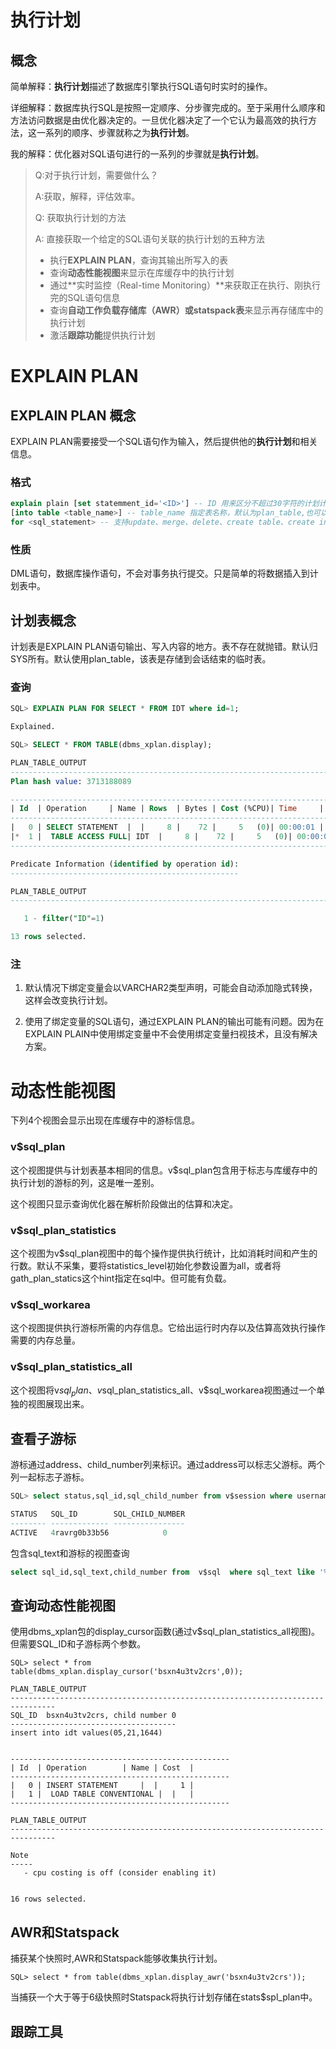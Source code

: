 # 执行计划

## 概念

简单解释：**执行计划**描述了数据库引擎执行SQL语句时实时的操作。

详细解释：数据库执行SQL是按照一定顺序、分步骤完成的。至于采用什么顺序和方法访问数据是由优化器决定的。一旦优化器决定了一个它认为最高效的执行方法，这一系列的顺序、步骤就称之为**执行计划**。

我的解释：优化器对SQL语句进行的一系列的步骤就是**执行计划**。

> Q:对于执行计划，需要做什么？
>
> A:获取，解释，评估效率。
>
> 
>
> Q: 获取执行计划的方法
>
> A: 直接获取一个给定的SQL语句关联的执行计划的五种方法
>
> - 执行**EXPLAIN PLAN**，查询其输出所写入的表
> - 查询**动态性能视图**来显示在库缓存中的执行计划
> - 通过**实时监控（Real-time Monitoring）**来获取正在执行、刚执行完的SQL语句信息
> - 查询**自动工作负载存储库（AWR）**或**statspack表**来显示再存储库中的执行计划
> - 激活**跟踪功能**提供执行计划

# EXPLAIN PLAN

## EXPLAIN PLAN 概念

EXPLAIN PLAN需要接受一个SQL语句作为输入，然后提供他的**执行计划**和相关信息。

### 格式

```sql
explain plain [set statemment_id='<ID>'] -- ID 用来区分不超过30字符的计划计划的名称
[into table <table_name>] -- table_name 指定表名称，默认为plan_table,也可以是schema.table@dblink
for <sql_statement> -- 支持update、merge、delete、create table、create index alter index
```

### 性质

DML语句，数据库操作语句，不会对事务执行提交。只是简单的将数据插入到计划表中。

## 计划表概念

计划表是EXPLAIN PLAN语句输出、写入内容的地方。表不存在就抛错。默认归SYS所有。默认使用plan_table，该表是存储到会话结束的临时表。

### 查询

```sql
SQL> EXPLAIN PLAN FOR SELECT * FROM IDT where id=1;

Explained.

SQL> SELECT * FROM TABLE(dbms_xplan.display);

PLAN_TABLE_OUTPUT
--------------------------------------------------------------------------------
Plan hash value: 3713188089

--------------------------------------------------------------------------
| Id  | Operation	  | Name | Rows  | Bytes | Cost (%CPU)| Time	 |
--------------------------------------------------------------------------
|   0 | SELECT STATEMENT  |	 |     8 |    72 |     5   (0)| 00:00:01 |
|*  1 |  TABLE ACCESS FULL| IDT  |     8 |    72 |     5   (0)| 00:00:01 |
--------------------------------------------------------------------------

Predicate Information (identified by operation id):
---------------------------------------------------

PLAN_TABLE_OUTPUT
--------------------------------------------------------------------------------

   1 - filter("ID"=1)

13 rows selected.
```

### 注

1. 默认情况下绑定变量会以VARCHAR2类型声明，可能会自动添加隐式转换，这样会改变执行计划。

2. 使用了绑定变量的SQL语句，通过EXPLAIN PLAN的输出可能有问题。因为在EXPLAIN PLAIN中使用绑定变量中不会使用绑定变量扫视技术，且没有解决方案。

# 动态性能视图

下列4个视图会显示出现在库缓存中的游标信息。

### v$sql_plan

这个视图提供与计划表基本相同的信息。v$sql_plan包含用于标志与库缓存中的执行计划的游标的列，这是唯一差别。

这个视图只显示查询优化器在解析阶段做出的估算和决定。

### v$sql_plan_statistics

这个视图为v$sql_plan视图中的每个操作提供执行统计，比如消耗时间和产生的行数。默认不采集，要将statistics_level初始化参数设置为all，或者将gath_plan_statics这个hint指定在sql中。但可能有负载。

### v$sql_workarea

这个视图提供执行游标所需的内存信息。它给出运行时内存以及估算高效执行操作需要的内存总量。

### v$sql_plan_statistics_all

这个视图将v$sql_plan、v$sql_plan_statistics_all、v$sql_workarea视图通过一个单独的视图展现出来。

## 查看子游标

游标通过address、child_number列来标识。通过address可以标志父游标。两个列一起标志子游标。

```sql
SQL> select status,sql_id,sql_child_number from v$session where username='TENGFEI';

STATUS	 SQL_ID        SQL_CHILD_NUMBER
-------- ------------- ----------------
ACTIVE	 4ravrg0b33b56		      0
```

包含sql_text和游标的视图查询

```sql
select sql_id,sql_text,child_number from  v$sql  where sql_text like '%1644%'
```

## 查询动态性能视图

使用dbms_xplan包的display_cursor函数(通过v$sql_plan_statistics_all视图)。但需要SQL_ID和子游标两个参数。

```
SQL> select * from table(dbms_xplan.display_cursor('bsxn4u3tv2crs',0));

PLAN_TABLE_OUTPUT
--------------------------------------------------------------------------------
SQL_ID	bsxn4u3tv2crs, child number 0
-------------------------------------
insert into idt values(05,21,1644)


-------------------------------------------------
| Id  | Operation		 | Name | Cost	|
-------------------------------------------------
|   0 | INSERT STATEMENT	 |	|     1 |
|   1 |  LOAD TABLE CONVENTIONAL |	|	|
-------------------------------------------------

PLAN_TABLE_OUTPUT
--------------------------------------------------------------------------------

Note
-----
   - cpu costing is off (consider enabling it)


16 rows selected.
```

## AWR和Statspack

捕获某个快照时,AWR和Statspack能够收集执行计划。

```
SQL> select * from table(dbms_xplan.display_awr('bsxn4u3tv2crs'));
```

当捕获一个大于等于6级快照时Statspack将执行计划存储在stats$spl_plan中。

## 跟踪工具

